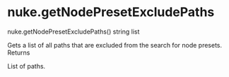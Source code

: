 # nuke.getNodePresetExcludePaths
nuke.getNodePresetExcludePaths()  string list

Gets a list of all paths that are excluded from the search for node presets.
Returns

List of paths.